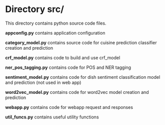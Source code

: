 # Directory src/

This directory contains python source code files.

**appconfig.py** contains application configuration 

**category_model.py** contains source code for cuisine prediction classifier creation and prediction 

**crf_model.py** contains code to build and use crf_model 

**ner_pos_tagging.py** contains code for POS and NER tagging 

**sentiment_model.py** contains code for dish sentiment classification model and prediction (not used in web app) 

**word2vec_model.py** contains code for word2vec model creation and prediction 

**webapp.py** contains code for webapp request and responses 

**util_funcs.py** contains useful utility functions 

